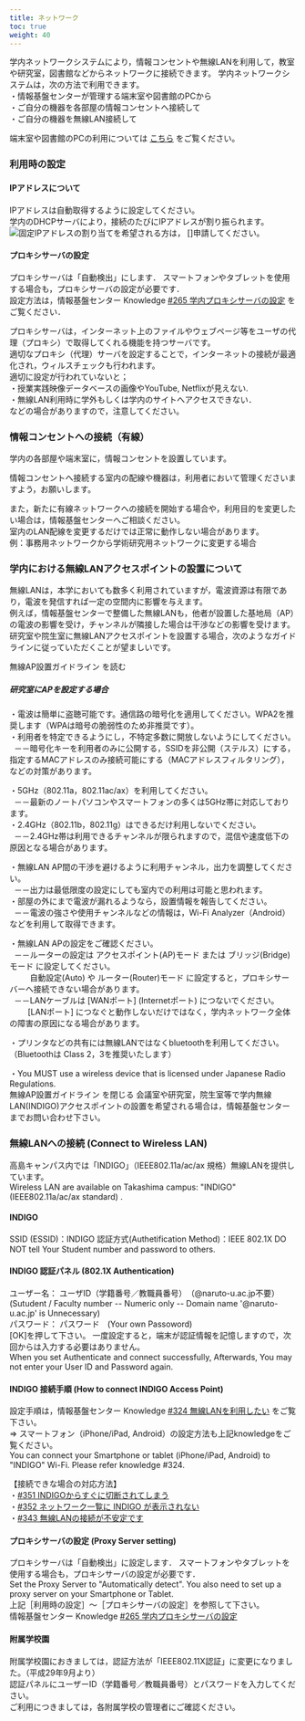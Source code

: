 ```yaml
---
title: ネットワーク
toc: true
weight: 40
---
```

 学内ネットワークシステムにより，情報コンセントや無線LANを利用して，教室や研究室，図書館などからネットワークに接続できます。
 学内ネットワークシステムは，次の方法で利用できます。  
 ・情報基盤センターが管理する端末室や図書館のPCから  
 ・ご自分の機器を各部屋の情報コンセントへ接続して  
 ・ご自分の機器を無線LAN接続して
 
端末室や図書館のPCの利用については [こちら](http://localhost:1313/center/it/new/services/pc-room/) をご覧ください。

### 利用時の設定
#### IPアドレスについて
 IPアドレスは自動取得するように設定してください。  
 学内のDHCPサーバにより，接続のたびにIPアドレスが割り振られます。  
![](./img/icon-exclamation.png)固定IPアドレスの割り当てを希望される方は， []申請してください。
 
#### プロキシサーバの設定
 プロキシサーバは「自動検出」にします．
 スマートフォンやタブレットを使用する場合も，プロキシサーバの設定が必要です．  
 設定方法は，情報基盤センター Knowledge  [#265 学内プロキシサーバの設定](https://www.naruto-u.ac.jp/center/it/knowledge/open.knowledge/view/265?offset=0&keyword=プロキシ)  をご覧ください．
 
 プロキシサーバは，インターネット上のファイルやウェブページ等をユーザの代理（プロキシ）で取得してくれる機能を持つサーバです。  
 適切なプロキシ（代理）サーバを設定することで，インターネットの接続が最適化され，ウィルスチェックも行われます。  
 適切に設定が行われていないと；  
 ・授業実践映像データベースの画像やYouTube, Netflixが見えない.  
 ・無線LAN利用時に学外もしくは学内のサイトへアクセスできない．  
 などの場合がありますので，注意してください。
 
 
### 情報コンセントへの接続（有線）
 学内の各部屋や端末室に，情報コンセントを設置しています。
 
 情報コンセントへ接続する室内の配線や機器は，利用者において管理くださいますよう，お願いします。
 
 また，新たに有線ネットワークへの接続を開始する場合や，利用目的を変更したい場合は，情報基盤センターへご相談ください。  
 室内のLAN配線を変更するだけでは正常に動作しない場合があります。  
 例：事務用ネットワークから学術研究用ネットワークに変更する場合
 
 
### 学内における無線LANアクセスポイントの設置について
 無線LANは，本学においても数多く利用されていますが，電波資源は有限であり，電波を発信すれば一定の空間内に影響を与えます。  
 例えば，情報基盤センターで整備した無線LANも，他者が設置した基地局（AP）の電波の影響を受け，チャンネルが隣接した場合は干渉などの影響を受けます。  
 研究室や院生室に無線LANアクセスポイントを設置する場合，次のようなガイドラインに従っていただくことが望ましいです。
 
無線AP設置ガイドライン を読む
##### 研究室にAPを設定する場合
 ・電波は簡単に盗聴可能です。通信路の暗号化を適用してください。WPA2を推奨します（WPAは暗号の脆弱性のため非推奨です）。  
 ・利用者を特定できるようにし，不特定多数に開放しないようにしてください。  
   －－暗号化キーを利用者のみに公開する，SSIDを非公開（ステルス）にする，指定するMACアドレスのみ接続可能にする（MACアドレスフィルタリング），などの対策があります。  
  
 ・5GHz（802.11a，802.11ac/ax）を利用してください。  
   －－最新のノートパソコンやスマートフォンの多くは5GHz帯に対応しております。  
 ・2.4GHz（802.11b，802.11g）はできるだけ利用しないでください。  
   －－2.4GHz帯は利用できるチャンネルが限られますので，混信や速度低下の原因となる場合があります。  
  
 ・無線LAN AP間の干渉を避けるように利用チャンネル，出力を調整してください。  
   －－出力は最低限度の設定にしても室内での利用は可能と思われます。  
 ・部屋の外にまで電波が漏れるようなら，設置情報を報告してください。  
   －－電波の強さや使用チャンネルなどの情報は，Wi-Fi Analyzer（Android）などを利用して取得できます。  
  
 ・無線LAN APの設定をご確認ください。  
   －－ルーターの設定は アクセスポイント(AP)モード または ブリッジ(Bridge)モード に設定してください。  
   　　自動設定(Auto) や ルーター(Router)モード に設定すると，プロキシサーバーへ接続できない場合があります。  
   －－LANケーブルは [WANポート] (Internetポート) につないでください。  
  　　[LANポート] につなぐと動作しないだけではなく，学内ネットワーク全体の障害の原因になる場合があります。  
  
 ・プリンタなどの共有には無線LANではなくbluetoothを利用してください。（Bluetoothは Class 2，3を推奨いたします）  
  
 ・You MUST use a wireless device that is licensed under Japanese Radio Regulations.  
無線AP設置ガイドライン を閉じる
 会議室や研究室，院生室等で学内無線LAN(INDIGO)アクセスポイントの設置を希望される場合は，情報基盤センターまでお問い合わせ下さい。
 
 
### 無線LANへの接続 (Connect to Wireless LAN)
 高島キャンパス内では「INDIGO」（IEEE802.11a/ac/ax 規格）無線LANを提供しています。  
 Wireless LAN are available on Takashima campus: "INDIGO" (IEEE802.11a/ac/ax standard) .  
#### INDIGO
SSID (ESSID)：INDIGO
認証方式(Authetification Method)：IEEE 802.1X
DO NOT tell Your Student number and password to others.  
#### INDIGO 認証パネル (802.1X Authentication)
 ユーザー名： ユーザID（学籍番号／教職員番号）　（@naruto-u.ac.jp不要）  
 (Sutudent / Faculty number -- Numeric only -- Domain name '@naruto-u.ac.jp' is Unnecessary)  
 パスワード： パスワード　(Your own Passoword)  
 [OK]を押して下さい。
 一度設定すると，端末が認証情報を記憶しますので，次回からは入力する必要はありません。  
 When you set Authenticate and connect successfully, Afterwards, You may not enter your User ID and Password again.
 
#### INDIGO 接続手順 (How to connect INDIGO Access Point)
設定手順は，情報基盤センター Knowledge  [#324 無線LANを利用したい](https://www.naruto-u.ac.jp/center/it/knowledge/open.knowledge/view/324) をご覧下さい。  
 ⇒ スマートフォン（iPhone/iPad, Android）の設定方法も上記knowledgeをご覧ください。  
 You can connect your Smartphone or tablet (iPhone/iPad, Android) to "INDIGO" Wi-Fi. Please refer knowledge #324.
 
【接続できな場合の対応方法】  
 ・[#351 INDIGOからすぐに切断されてしまう](./knowledge/open.knowledge/view/351)  
 ・[#352 ネットワーク一覧に INDIGO が表示されない](./knowledge/open.knowledge/view/352)  
 ・[#343 無線LANの接続が不安定です](./knowledge/open.knowledge/view/343)
#### プロキシサーバの設定 (Proxy Server setting)
 プロキシサーバは「自動検出」に設定します．
 スマートフォンやタブレットを使用する場合も，プロキシサーバの設定が必要です．  
 Set the Proxy Server to "Automatically detect". You also need to set up a proxy server on your Smartphone or Tablet.  
 上記［利用時の設定］～［プロキシサーバの設定］を参照して下さい。  
 情報基盤センター Knowledge  [#265 学内プロキシサーバの設定](https://www.naruto-u.ac.jp/center/it/knowledge/open.knowledge/view/265)  
#### 附属学校園
 附属学校園におきましては，認証方法が「IEEE802.11X認証」に変更になりました。（平成29年9月より）  
 認証パネルにユーザーID（学籍番号／教職員番号）とパスワードを入力してください。  
 ご利用につきましては，各附属学校の管理者にご確認ください。
 
 
